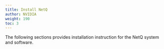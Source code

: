 ```yaml
---
title: Install NetQ
author: NVIDIA
weight: 190
toc: 3
---
```


The following sections provides installation instruction for the NetQ system and software.